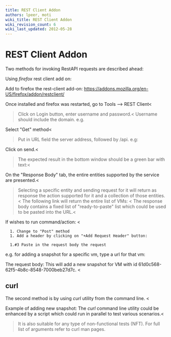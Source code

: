 ```yaml
---
title: REST Client Addon
authors: lpeer, moti
wiki_title: REST Client Addon
wiki_revision_count: 6
wiki_last_updated: 2012-05-28
---
```


# REST Client Addon

Two methods for invoking RestAPI requests are described ahead:

Using *firefox* rest client add on:

Add to firefox the rest-client add-on: <https://addons.mozilla.org/en-US/firefox/addon/restclient/>

Once installed and firefox was restarted, go to Tools --> REST Client<
> Click on Login button, enter username and password.<
> Username should include the domain. e.g.

Select "Get" method<
> Put in URL field the server address, followed by /api. e.g:

Click on send.<
> The expected result in the bottom window should be a green bar with text:<
>

On the "Response Body" tab, the entire entities supported by the service are presented.<
> Selecting a specific entity and sending request for it will return as response the action supported for it and a collection of those entities.<
> The following link will return the entire list of VMs: <
> The response body contains a fixed list of "ready-to-paste" list which could be used to be pasted into the URL.<
>

If wishes to run command/action: <
>

      1. Change to "Post" method
      1. Add a header by clicking on "+Add Request Header" button:

      1.#3 Paste in the request body the request

e.g. for adding a snapshot for a specific vm, type a url for that vm:

The request body: This will add a new snapshot for VM with id 61d0c568-62f5-4b8c-8548-7000beb27d7c. <
>

## curl

The second method is by using *curl* utility from the command line. <
>

Example of adding new snapshot: The *curl* command line utility could be enhanced by a script which could run in parallel to test various scenarios.<
> It is also suitable for any type of non-functional tests (NFT). For full list of arguments refer to curl man pages.
